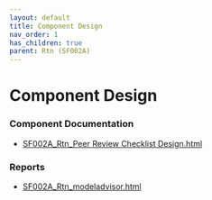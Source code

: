```yaml
---
layout: default
title: Component Design
nav_order: 1
has_children: true
parent: Rtn (SF002A)
---
```

# Component Design
### Component Documentation

- [SF002A_Rtn_Peer Review Checklist Design.html](Doc/SF002A_Rtn_Peer%20Review%20Checklist%20Design.html)

### Reports

- [SF002A_Rtn_modeladvisor.html](Reports/SF002A_Rtn_modeladvisor.html)

